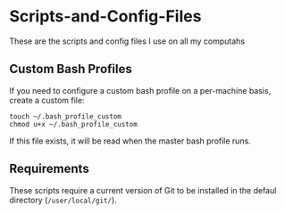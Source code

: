 Scripts-and-Config-Files
========================

These are the scripts and config files I use on all my computahs

Custom Bash Profiles
--------------------

If you need to configure a custom bash profile on a per-machine basis, create a custom file:

    touch ~/.bash_profile_custom
    chmod u+x ~/.bash_profile_custom

If this file exists, it will be read when the master bash profile runs.

Requirements
------------

These scripts require a current version of Git to be installed in the defaul directory (`/user/local/git/`).
